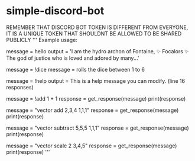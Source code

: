 # simple-discord-bot
REMEMBER THAT DISCORD BOT TOKEN IS DIFFERENT FROM EVERYONE, IT IS A UNIQUE TOKEN THAT SHOULDNT BE ALLOWED TO BE SHARED PUBLICLY
'''
Example usage:



message = hello 
output = 'I am the hydro archon of Fontaine, :sparkles: Focalors :sparkles: The god of justice who is loved and adored by many...'

message = !dice
message = rolls the dice between 1 to 6

message = !help
output = This is a help message you can modify. (line 16 responses)

message = !add 1 + 1
response = get_response(message)
print(response)

message = "vector add 2,3,4 1,1,1"
response = get_response(message)
print(response)

message = "vector subtract 5,5,5 1,1,1"
response = get_response(message)
print(response)

message = "vector scale 2 3,4,5"
response = get_response(message)
print(response)
'''
